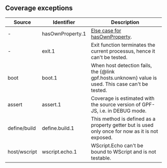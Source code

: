 ## Coverage exceptions

Source | Identifier | Description
------ | ---------- | -----------
 - | hasOwnProperty.1 | [Else case for hasOwnProperty](https://github.com/gotwarlost/istanbul/blob/master/ignoring-code-for-coverage.md#ignore-an-else-path).
 - | exit.1 | Exit function terminates the current processus, hence it can't be tested.
boot | boot.1 | When host detection fails, the {@link gpf.hosts.unknown} value is used. This case can't be tested. 
assert | assert.1 | Coverage is estimated with the source version of GPF-JS, i.e. in DEBUG mode.
define/build | define.build.1 | This method is defined as a property getter but is used only once for now as it is not exposed.
host/wscript | wscript.echo.1 | WScript.Echo can't be bound to WScript and is not testable.
